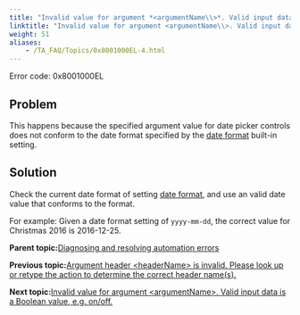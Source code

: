 ```yaml
--- 
title: "Invalid value for argument *<argumentName\\>*. Valid input data must conform to the default format *<value\\>*, or the format specified by the 'date format' built-in setting."
linktitle: "Invalid value for argument <argumentName\\>. Valid input data must conform to the default format <value\\>, or the format specified by the 'date format' built-in setting."
weight: 51
aliases: 
    - /TA_FAQ/Topics/0x8001000EL-4.html
---
```


Error code: 0x8001000EL

## Problem

This happens because the specified argument value for date picker controls does not conform to the date format specified by the [date format](/TA_Automation/Topics/bis_date_format.html) built-in setting.

## Solution

Check the current date format of setting [date format](/TA_Automation/Topics/bis_date_format.html), and use an valid date value that conforms to the format.

For example: Given a date format setting of `yyyy-mm-dd`, the correct value for Christmas 2016 is 2016-12-25.

**Parent topic:**[Diagnosing and resolving automation errors](/TA_FAQ/Topics/faq.automation_error.html)

**Previous topic:**[Argument header <headerName\> is invalid. Please look up or retype the action to determine the correct header name\(s\).](/TA_FAQ/Topics/0x8001000EL-3.html)

**Next topic:**[Invalid value for argument <argumentName\>. Valid input data is a Boolean value, e.g. on/off.](/TA_FAQ/Topics/0x8001000EL-5.html)

